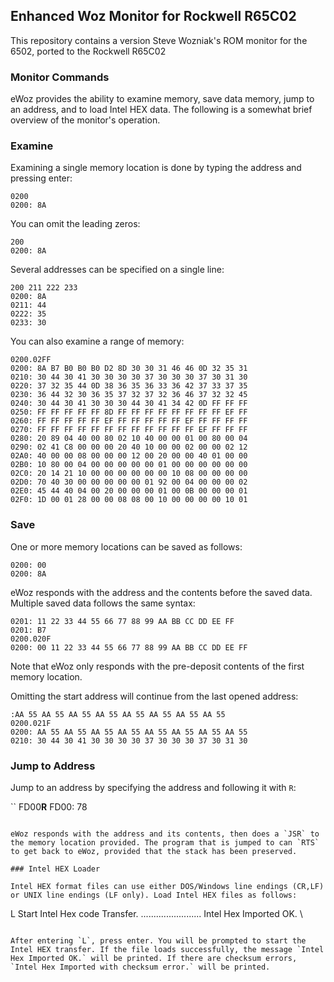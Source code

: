 Enhanced Woz Monitor for Rockwell R65C02
---------------------------------------------

This repository contains a version Steve Wozniak's ROM monitor for the 6502, ported to the Rockwell R65C02

### Monitor Commands

eWoz provides the ability to examine memory, save data memory, jump to an address, and to load Intel HEX data. The following is a somewhat brief overview of the monitor's operation. 

### Examine

Examining a single memory location is done by typing the address and pressing enter:

```
0200
0200: 8A
```

You can omit the leading zeros:

```
200
0200: 8A
```

Several addresses can be specified on a single line:

```
200 211 222 233
0200: 8A
0211: 44
0222: 35
0233: 30
```

You can also examine a range of memory:

```
0200.02FF
0200: 8A B7 B0 B0 B0 D2 8D 30 30 31 46 46 0D 32 35 31
0210: 30 44 30 41 30 30 30 30 37 30 30 30 37 30 31 30
0220: 37 32 35 44 0D 38 36 35 36 33 36 42 37 33 37 35
0230: 36 44 32 30 36 35 37 32 37 32 36 46 37 32 32 45
0240: 30 44 30 41 30 30 30 44 30 41 34 42 0D FF FF FF
0250: FF FF FF FF FF 8D FF FF FF FF FF FF FF FF EF FF
0260: FF FF FF FF FF EF FF FF FF FF FF EF FF FF FF FF
0270: FF FF FF FF FF FF FF FF FF FF FF FF EF FF FF FF
0280: 20 89 04 40 00 80 02 10 40 00 00 01 00 80 00 04
0290: 02 41 C8 00 00 00 20 40 10 00 00 02 00 00 02 12
02A0: 40 00 00 08 00 00 00 12 00 20 00 00 40 01 00 00
02B0: 10 80 00 04 00 00 00 00 00 01 00 00 00 00 00 00
02C0: 20 14 21 10 00 00 00 00 00 00 10 08 00 00 00 00
02D0: 70 40 30 00 00 00 00 00 01 92 00 04 00 00 00 02
02E0: 45 44 40 04 00 20 00 00 00 01 00 0B 00 00 00 01
02F0: 1D 00 01 28 00 00 08 08 00 10 00 00 00 00 10 01
```

### Save

One or more memory locations can be saved as follows:

```
0200: 00
0200: 8A
```

eWoz responds with the address and the contents before the saved data. Multiple saved data follows the same syntax:

```
0201: 11 22 33 44 55 66 77 88 99 AA BB CC DD EE FF
0201: B7
0200.020F
0200: 00 11 22 33 44 55 66 77 88 99 AA BB CC DD EE FF
```

Note that eWoz only responds with the pre-deposit contents of the first memory location.

Omitting the start address will continue from the last opened address:

```
:AA 55 AA 55 AA 55 AA 55 AA 55 AA 55 AA 55 AA 55
0200.021F
0200: AA 55 AA 55 AA 55 AA 55 AA 55 AA 55 AA 55 AA 55
0210: 30 44 30 41 30 30 30 30 37 30 30 30 37 30 31 30
```

### Jump to Address

Jump to an address by specifying the address and following it with `R`:


``
FD00**R**
FD00: 78
```

eWoz responds with the address and its contents, then does a `JSR` to the memory location provided. The program that is jumped to can `RTS` to get back to eWoz, provided that the stack has been preserved.

### Intel HEX Loader

Intel HEX format files can use either DOS/Windows line endings (CR,LF) or UNIX line endings (LF only). Load Intel HEX files as follows:

```
L
Start Intel Hex code Transfer.
........................
Intel Hex Imported OK.
\

```

After entering `L`, press enter. You will be prompted to start the Intel HEX transfer. If the file loads successfully, the message `Intel Hex Imported OK.` will be printed. If there are checksum errors, `Intel Hex Imported with checksum error.` will be printed.
